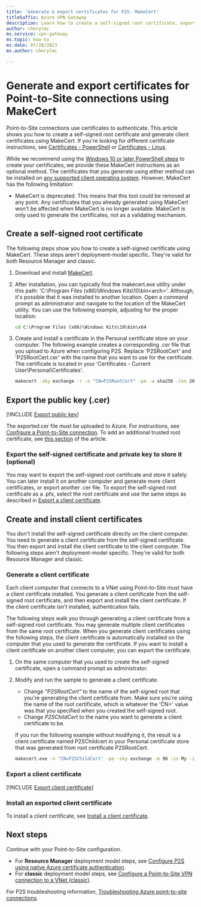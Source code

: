 ```yaml
---
title: 'Generate & export certificates for P2S: MakeCert'
titleSuffix: Azure VPN Gateway
description: Learn how to create a self-signed root certificate, export a public key, and generate client certificates using MakeCert.
author: cherylmc
ms.service: vpn-gateway
ms.topic: how-to
ms.date: 07/28/2023
ms.author: cherylmc

---
```

# Generate and export certificates for Point-to-Site connections using MakeCert

Point-to-Site connections use certificates to authenticate. This article shows you how to create a self-signed root certificate and generate client certificates using MakeCert. If you're looking for different certificate instructions, see [Certificates - PowerShell](vpn-gateway-certificates-point-to-site.md) or [Certificates - Linux](vpn-gateway-certificates-point-to-site-linux.md).

While we recommend using the [Windows 10 or later PowerShell steps](vpn-gateway-certificates-point-to-site.md) to create your certificates, we provide these MakeCert instructions as an optional method. The certificates that you generate using either method can be installed on [any supported client operating system](vpn-gateway-howto-point-to-site-resource-manager-portal.md#faq). However, MakeCert has the following limitation:

* MakeCert is deprecated. This means that this tool could be removed at any point. Any certificates that you already generated using MakeCert won't be affected when MakeCert is no longer available. MakeCert is only used to generate the certificates, not as a validating mechanism.

## <a name="rootcert"></a>Create a self-signed root certificate

The following steps show you how to create a self-signed certificate using MakeCert. These steps aren't deployment-model specific. They're valid for both Resource Manager and classic.

1. Download and install [MakeCert](/windows/win32/seccrypto/makecert).
2. After installation, you can typically find the makecert.exe utility under this path: 'C:\Program Files (x86)\Windows Kits\10\bin\<arch>'. Although, it's possible that it was installed to another location. Open a command prompt as administrator and navigate to the location of the MakeCert utility. You can use the following example, adjusting for the proper location:

   ```cmd
   cd C:\Program Files (x86)\Windows Kits\10\bin\x64
   ```
3. Create and install a certificate in the Personal certificate store on your computer. The following example creates a corresponding *.cer* file that you upload to Azure when configuring P2S. Replace 'P2SRootCert' and 'P2SRootCert.cer' with the name that you want to use for the certificate. The certificate is located in your 'Certificates - Current User\Personal\Certificates'.

   ```cmd
   makecert -sky exchange -r -n "CN=P2SRootCert" -pe -a sha256 -len 2048 -ss My
   ```

## <a name="cer"></a>Export the public key (.cer)

[!INCLUDE [Export public key](../../includes/vpn-gateway-certificates-export-public-key-include.md)]

The exported.cer file must be uploaded to Azure. For instructions, see [Configure a Point-to-Site connection](vpn-gateway-howto-point-to-site-resource-manager-portal.md#uploadfile). To add an additional trusted root certificate, see [this section](vpn-gateway-howto-point-to-site-resource-manager-portal.md#add) of the article.

### Export the self-signed certificate and private key to store it (optional)

You may want to export the self-signed root certificate and store it safely. You can later install it on another computer and generate more client certificates, or export another .cer file. To export the self-signed root certificate as a .pfx, select the root certificate and use the same steps as described in [Export a client certificate](#clientexport).

## Create and install client certificates

You don't install the self-signed certificate directly on the client computer. You need to generate a client certificate from the self-signed certificate. You then export and install the client certificate to the client computer. The following steps aren't deployment-model specific. They're valid for both Resource Manager and classic.

### <a name="clientcert"></a>Generate a client certificate

Each client computer that connects to a VNet using Point-to-Site must have a client certificate installed. You generate a client certificate from the self-signed root certificate, and then export and install the client certificate. If the client certificate isn't installed, authentication fails.

The following steps walk you through generating a client certificate from a self-signed root certificate. You may generate multiple client certificates from the same root certificate. When you generate client certificates using the following steps, the client certificate is automatically installed on the computer that you used to generate the certificate. If you want to install a client certificate on another client computer, you can export the certificate.
 
1. On the same computer that you used to create the self-signed certificate, open a command prompt as administrator.
2. Modify and run the sample to generate a client certificate.
   * Change *"P2SRootCert"* to the name of the self-signed root that you're generating the client certificate from. Make sure you're using the name of the root certificate, which is whatever the 'CN=' value was that you specified when you created the self-signed root.
   * Change *P2SChildCert* to the name you want to generate a client certificate to be.

   If you run the following example without modifying it, the result is a client certificate named P2SChildcert in your Personal certificate store that was generated from root certificate P2SRootCert.

   ```cmd
   makecert.exe -n "CN=P2SChildCert" -pe -sky exchange -m 96 -ss My -in "P2SRootCert" -is my -a sha256
   ```

### <a name="clientexport"></a>Export a client certificate

[!INCLUDE [Export client certificate](../../includes/vpn-gateway-certificates-export-client-cert-include.md)]

### <a name="install"></a>Install an exported client certificate

To install a client certificate, see [Install a client certificate](point-to-site-how-to-vpn-client-install-azure-cert.md).

## Next steps

Continue with your Point-to-Site configuration. 

* For **Resource Manager** deployment model steps, see [Configure P2S using native Azure certificate authentication](vpn-gateway-howto-point-to-site-resource-manager-portal.md).
* For **classic** deployment model steps, see [Configure a Point-to-Site VPN connection to a VNet (classic)](vpn-gateway-howto-point-to-site-classic-azure-portal.md).

For P2S troubleshooting information, [Troubleshooting Azure point-to-site connections](vpn-gateway-troubleshoot-vpn-point-to-site-connection-problems.md).